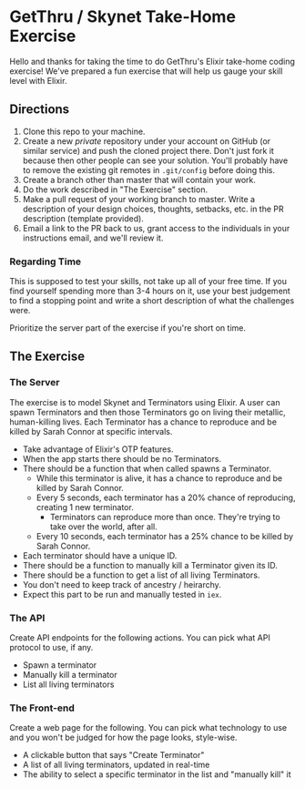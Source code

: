 # GetThru / Skynet Take-Home Exercise

Hello and thanks for taking the time to do GetThru's Elixir take-home coding exercise! We've prepared a fun exercise that will help us gauge your skill level with Elixir.

## Directions

1. Clone this repo to your machine.
2. Create a new _private_ repository under your account on GitHub (or similar service) and push the cloned project there. Don't just fork it because then other people can see your solution. You'll probably have to remove the existing git remotes in `.git/config` before doing this.
3. Create a branch other than master that will contain your work.
4. Do the work described in "The Exercise" section.
5. Make a pull request of your working branch to master. Write a description of your design choices, thoughts, setbacks, etc. in the PR description (template provided).
6. Email a link to the PR back to us, grant access to the individuals in your instructions email, and we'll review it.

### Regarding Time

This is supposed to test your skills, not take up all of your free time. If you find yourself spending more than 3-4 hours on it, use your best judgement to find a stopping point and write a short description of what the challenges were.

Prioritize the server part of the exercise if you're short on time.

## The Exercise

### The Server

The exercise is to model Skynet and Terminators using Elixir. A user can spawn Terminators and then those Terminators go on living their metallic, human-killing lives. Each Terminator has a chance to reproduce and be killed by Sarah Connor at specific intervals.

- Take advantage of Elixir's OTP features.
- When the app starts there should be no Terminators.
- There should be a function that when called spawns a Terminator.
  - While this terminator is alive, it has a chance to reproduce and be killed by Sarah Connor.
  - Every 5 seconds, each terminator has a 20% chance of reproducing, creating 1 new terminator.
    - Terminators can reproduce more than once. They're trying to take over the world, after all.
  - Every 10 seconds, each terminator has a 25% chance to be killed by Sarah Connor.
- Each terminator should have a unique ID.
- There should be a function to manually kill a Terminator given its ID.
- There should be a function to get a list of all living Terminators.
- You don't need to keep track of ancestry / heirarchy.
- Expect this part to be run and manually tested in `iex`.

### The API

Create API endpoints for the following actions. You can pick what API protocol to use, if any.

- Spawn a terminator
- Manually kill a terminator
- List all living terminators

### The Front-end

Create a web page for the following. You can pick what technology to use and you won't be judged for how the page looks, style-wise.

- A clickable button that says "Create Terminator"
- A list of all living terminators, updated in real-time
- The ability to select a specific terminator in the list and "manually kill" it
